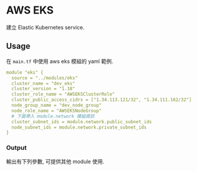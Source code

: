 # AWS EKS

建立 Elastic Kubernetes service.

## Usage

在 `main.tf` 中使用 aws eks 模組的 yaml 範例.

```yaml
module "eks" {
  source = "../modules/eks"
  cluster_name = "dev_eks"
  cluster_version = "1.18"
  cluster_role_name = "AWSEKSClusterRole"
  cluster_public_access_cidrs = ["1.34.113.121/32", "1.34.111.162/32"]
  node_group_name = "dev_node_group"
  node_role_name = "AWSEKSNodeGroup"
  # 下面帶入 module.network 模組資訊
  cluster_subnet_ids = module.network.public_subnet_ids
  node_subnet_ids = module.network.private_subnet_ids
}

```

### Output

輸出有下列參數, 可提供其他 module 使用.

